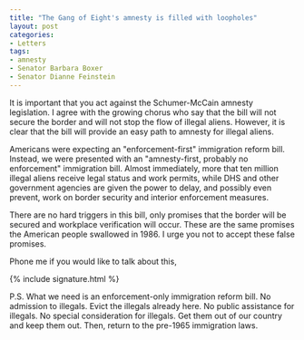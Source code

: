```yaml
---
title: "The Gang of Eight's amnesty is filled with loopholes"
layout: post
categories:
- Letters
tags:
- amnesty
- Senator Barbara Boxer
- Senator Dianne Feinstein
---
```


It is important that you act against the Schumer-McCain amnesty legislation. I agree with the growing chorus who say that the bill will not secure the border and will not stop the flow of illegal aliens. However, it is clear that the bill will provide an easy path to amnesty for illegal aliens.

Americans were expecting an "enforcement-first" immigration reform bill. Instead, we were presented with an "amnesty-first, probably no enforcement" immigration bill. Almost immediately, more that ten million illegal aliens receive legal status and work permits, while DHS and other government agencies are given the power to delay, and possibly even prevent, work on border security and interior enforcement measures.

There are no hard triggers in this bill, only promises that the border will be secured and workplace verification will occur. These are the same promises the American people swallowed in 1986. I urge you not to accept these false promises.

Phone me if you would like to talk about this,

{% include signature.html %}

P.S. What we need is an enforcement-only immigration reform bill. No admission to illegals. Evict the illegals already here. No public assistance for illegals. No special consideration for illegals. Get them out of our country and keep them out. Then, return to the pre-1965 immigration laws.